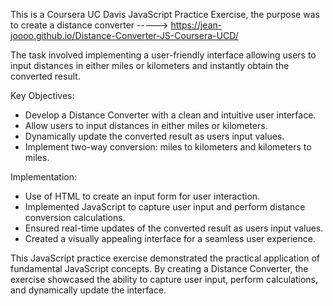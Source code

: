 This is a Coursera UC Davis JavaScript Practice Exercise, the purpose was to create a distance converter -----> https://jean-joooo.github.io/Distance-Converter-JS-Coursera-UCD/

The task involved implementing a user-friendly interface allowing users to input distances in either miles or kilometers and instantly obtain the converted result.

Key Objectives:
- Develop a Distance Converter with a clean and intuitive user interface.
- Allow users to input distances in either miles or kilometers.
- Dynamically update the converted result as users input values.
- Implement two-way conversion: miles to kilometers and kilometers to miles.

Implementation:
- Use of HTML to create an input form for user interaction.
- Implemented JavaScript to capture user input and perform distance conversion calculations.
- Ensured real-time updates of the converted result as users input values.
- Created a visually appealing interface for a seamless user experience.

This JavaScript practice exercise demonstrated the practical application of fundamental JavaScript concepts. By creating a Distance Converter, the exercise showcased the ability to capture user input, perform calculations, and dynamically update the interface.
